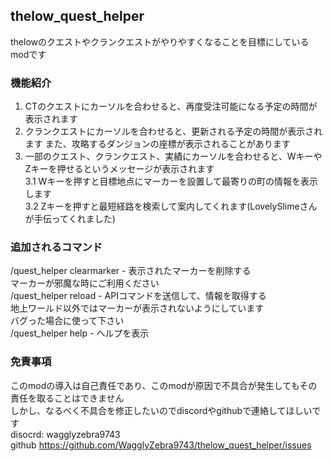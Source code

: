 ## thelow_quest_helper
thelowのクエストやクランクエストがやりやすくなることを目標にしているmodです 
### 機能紹介
1. CTのクエストにカーソルを合わせると、再度受注可能になる予定の時間が表示されます
2. クランクエストにカーソルを合わせると、更新される予定の時間が表示されます 
また、攻略するダンジョンの座標が表示されることがあります  
3. 一部のクエスト、クランクエスト、実績にカーソルを合わせると、WキーやZキーを押せるというメッセージが表示されます  
3.1 Wキーを押すと目標地点にマーカーを設置して最寄りの町の情報を表示します  
3.2 Zキーを押すと最短経路を検索して案内してくれます(LovelySlimeさんが手伝ってくれました)
### 追加されるコマンド

/quest_helper clearmarker - 表示されたマーカーを削除する  
マーカーが邪魔な時にご利用ください  
/quest_helper reload - APIコマンドを送信して、情報を取得する   
地上ワールド以外ではマーカーが表示されないようにしています  
バグった場合に使って下さい  
/quest_helper help - ヘルプを表示

### 免責事項
このmodの導入は自己責任であり、このmodが原因で不具合が発生してもその責任を取ることはできません  
しかし、なるべく不具合を修正したいのでdiscordやgithubで連絡してほしいです  
disocrd: wagglyzebra9743  
github https://github.com/WagglyZebra9743/thelow_quest_helper/issues